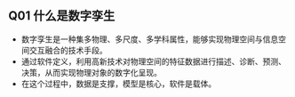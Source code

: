 ## Q01 什么是数字孪生
- 数字孪生是一种集多物理、多尺度、多学科属性，能够实现物理空间与信息空间交互融合的技术手段。
- 通过软件定义，利用高新技术对物理空间的特征数据进行描述、诊断、预测、决策，从而实现物理对象的数字化呈现。
- 在这个过程中，数据是支撑，模型是核心，软件是载体。